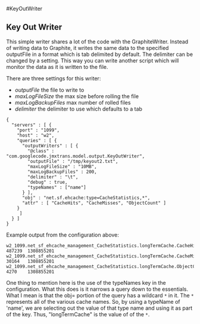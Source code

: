#KeyOutWriter

## Key Out Writer

This simple writer shares a lot of the code with the GraphiteWriter.
Instead of writing data to Graphite, it writes the same data to the
specified outputFile in a format which is tab delimited by default. The delimiter can be changed by a setting. This way you can write another script which will monitor the data as it is written to the file.

There are three settings for this writer:

  * *outputFile* the file to write to
  * *maxLogFileSize* the max size before rolling the file
  * *maxLogBackupFiles* max number of rolled files
  * *delimiter* the delimiter to use which defaults to a tab

```
{
  "servers" : [ {
    "port" : "1099",
    "host" : "w2",
    "queries" : [ {
      "outputWriters" : [ {
        "@class" : "com.googlecode.jmxtrans.model.output.KeyOutWriter",
        "outputFile" : "/tmp/keyout2.txt",
        "maxLogFileSize" : "10MB",
        "maxLogBackupFiles" : 200,
        "delimiter" : "\t",
        "debug" : true,
        "typeNames" : ["name"]
      } ],
      "obj" : "net.sf.ehcache:type=CacheStatistics,*",
      "attr" : [ "CacheHits", "CacheMisses", "ObjectCount" ]
    }
     ]
  } ]
}
```

Example output from the configuration above:

```
w2_1099.net_sf_ehcache_management_CacheStatistics.longTermCache.CacheHits	487239	1308855201
w2_1099.net_sf_ehcache_management_CacheStatistics.longTermCache.CacheMisses	30164	1308855201
w2_1099.net_sf_ehcache_management_CacheStatistics.longTermCache.ObjectCount	4270	1308855201
```

One thing to mention here is the use of the typeNames key in the
configuration. What this does is it narrows a query down to the
essentials. What I mean is that the obj= portion of the query has a
wildcard ```*``` in it. The ```*``` represents all of the various cache
names. So, by using a typeName of 'name', we are selecting out the value
of that type name and using it as part of the key. Thus, "longTermCache"
is the value of of the ```*```.